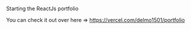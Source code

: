 Starting the ReactJs portfolio


You can check it out over here => 
https://vercel.com/delmo1501/portfolio
